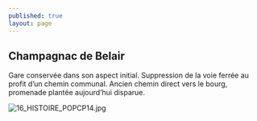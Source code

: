 ```yaml
---
published: true
layout: page
---
```

## Champagnac de Belair

Gare conservée dans son aspect initial. Suppression de la voie ferrée au profit d’un chemin communal. Ancien chemin direct vers le bourg, promenade plantée aujourd’hui disparue.

![16_HISTOIRE_POPCP14.jpg]({{site.baseurl}}/data/images/16/histoire/16_HISTOIRE_POPCP14.jpg)

